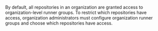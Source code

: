 By default, all repositories in an organization are granted access to organization-level runner groups. To restrict which repositories have access, organization administrators must configure organization runner groups and choose which repositories have access.